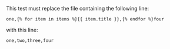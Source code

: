 This test must replace the file containing the following line:

```
one,{% for item in items %}{{ item.title }},{% endfor %}four
```

with this line:

```
one,two,three,four
```
